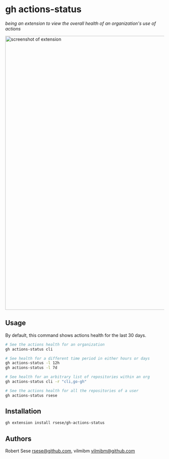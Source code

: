 # gh actions-status

_being an extension to view the overall health of an organization's use of actions_

<img width="865" alt="screenshot of extension" src="https://user-images.githubusercontent.com/98482/156441347-a593d6a1-55ca-4911-a586-f88f18069ab6.png">

## Usage

By default, this command shows actions health for the last 30 days.

```bash
# See the actions health for an organization
gh actions-status cli

# See health for a different time period in either hours or days
gh actions-status -l 12h
gh actions-status -l 7d

# See health for an arbitrary list of repositories within an org
gh actions-status cli -r "cli,go-gh"

# See the actions health for all the repositories of a user
gh actions-status rsese
```

## Installation

```bash
gh extension install rsese/gh-actions-status
```

## Authors

Robert Sese <rsese@github.com>, vilmibm <vilmibm@github.com>
